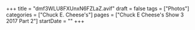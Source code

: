+++
title = "dmf3WLU8FXUnxN6FZLaZ.avif"
draft = false
tags = ["Photos"]
categories = ["Chuck E. Cheese's"]
pages = ["Chuck E Cheese's Show 3 2017 Part 2"]
startDate = ""
+++
